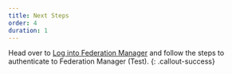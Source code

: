 ```yaml
---
title: Next Steps
order: 4
duration: 1
---
```


Head over to [Log into Federation Manager](/log-into-federation-manager/01-overview) and follow the steps to authenticate to
Federation Manager (Test).
{: .callout-success}
